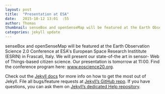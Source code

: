 ```yaml
---
layout: post
title:  "Presentation at ESA"
date:   2015-10-12 13:01  :55
author: Thomas
thumbnail: senseBox and openSenseMap will be featured at the Earth Observation Science 2.0 Conference at ESA's European Space Research Instititute (ESRIN) in Frascati, Italy. We will present our state-of-the art...
categories: jekyll update
---
```


senseBox and openSenseMap will be featured at the Earth Observation Science 2.0 Conference at ESA's European Space Research Instititute (ESRIN) in Frascati, Italy. We will present our state-of-the art in sensor- Web of Things-based citizen science. Our presentation is tomorrow at 11:00. Find the conference program here: www.eoscience20.org. 


Check out the [Jekyll docs][jekyll] for more info on how to get the most out of Jekyll. File all bugs/feature requests at [Jekyll’s GitHub repo][jekyll-gh]. If you have questions, you can ask them on [Jekyll’s dedicated Help repository][jekyll-help].

[jekyll]:      http://jekyllrb.com
[jekyll-gh]:   https://github.com/jekyll/jekyll
[jekyll-help]: https://github.com/jekyll/jekyll-help

